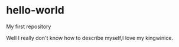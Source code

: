 # hello-world
My first repository

Well I really don't know how to describe myself,I love my kingwinice.
